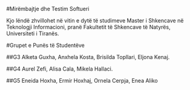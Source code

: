 #Mirëmbajtje dhe Testim Softueri

Kjo lëndë zhvillohet në vitin e dytë të studimeve Master i Shkencave në Teknologji Informacioni, pranë Fakultetit të Shkencave të Natyrës, Universiteti i Tiranës.

#Grupet e Punës të Studentëve

##G3
Alketa Guxha, Anxhela Kosta, Brisilda Topllari, Eljona Kenaj.

##G4
Aurel Zefi, Alisa Cala, Mikela Hallaci.

##G5
Eneida Hoxha, Ermir Hoxhaj, Ornela Cerpja, Enea Aliko
